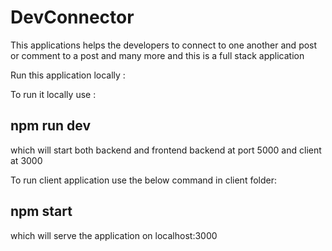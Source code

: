 # DevConnector

  This applications helps the developers to connect to one another and post or comment to a post and many more and this is a full stack application

  Run this application locally : 
  
  To run it locally use : 
  
   ## npm run dev 
   
  which will start both backend and frontend backend at port 5000 and client at 3000

  To run client application use the below command in client folder:

  ## npm start 
  
  which will serve the application on localhost:3000
  
  
